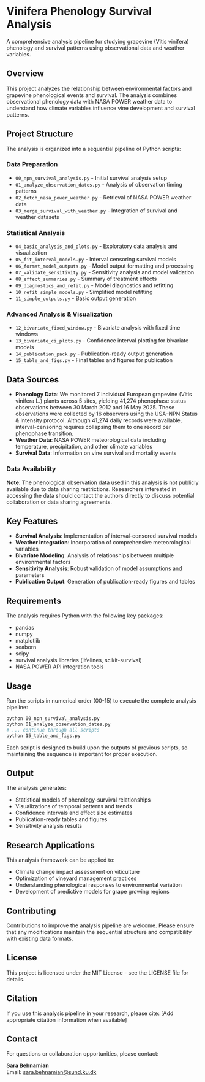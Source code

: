 # Vinifera Phenology Survival Analysis

A comprehensive analysis pipeline for studying grapevine (Vitis vinifera) phenology and survival patterns using observational data and weather variables.

## Overview

This project analyzes the relationship between environmental factors and grapevine phenological events and survival. The analysis combines observational phenology data with NASA POWER weather data to understand how climate variables influence vine development and survival patterns.

## Project Structure

The analysis is organized into a sequential pipeline of Python scripts:

### Data Preparation
- `00_npn_survival_analysis.py` - Initial survival analysis setup
- `01_analyze_observation_dates.py` - Analysis of observation timing patterns
- `02_fetch_nasa_power_weather.py` - Retrieval of NASA POWER weather data
- `03_merge_survival_with_weather.py` - Integration of survival and weather datasets

### Statistical Analysis
- `04_basic_analysis_and_plots.py` - Exploratory data analysis and visualization
- `05_fit_interval_models.py` - Interval censoring survival models
- `06_format_model_outputs.py` - Model output formatting and processing
- `07_validate_sensitivity.py` - Sensitivity analysis and model validation
- `08_effect_summaries.py` - Summary of treatment effects
- `09_diagnostics_and_refit.py` - Model diagnostics and refitting
- `10_refit_simple_models.py` - Simplified model refitting
- `11_simple_outputs.py` - Basic output generation

### Advanced Analysis & Visualization
- `12_bivariate_fixed_window.py` - Bivariate analysis with fixed time windows
- `13_bivariate_ci_plots.py` - Confidence interval plotting for bivariate models
- `14_publication_pack.py` - Publication-ready output generation
- `15_table_and_figs.py` - Final tables and figures for publication

## Data Sources

- **Phenology Data**: We monitored 7 individual European grapevine (Vitis vinifera L.) plants across 5 sites, yielding 41,274 phenophase status observations between 30 March 2012 and 16 May 2025. These observations were collected by 16 observers using the USA–NPN Status & Intensity protocol. Although 41,274 daily records were available, interval-censoring requires collapsing them to one record per phenophase transition.
- **Weather Data**: NASA POWER meteorological data including temperature, precipitation, and other climate variables
- **Survival Data**: Information on vine survival and mortality events

### Data Availability

**Note**: The phenological observation data used in this analysis is not publicly available due to data sharing restrictions. Researchers interested in accessing the data should contact the authors directly to discuss potential collaboration or data sharing agreements.

## Key Features

- **Survival Analysis**: Implementation of interval-censored survival models
- **Weather Integration**: Incorporation of comprehensive meteorological variables
- **Bivariate Modeling**: Analysis of relationships between multiple environmental factors
- **Sensitivity Analysis**: Robust validation of model assumptions and parameters
- **Publication Output**: Generation of publication-ready figures and tables

## Requirements

The analysis requires Python with the following key packages:
- pandas
- numpy
- matplotlib
- seaborn
- scipy
- survival analysis libraries (lifelines, scikit-survival)
- NASA POWER API integration tools

## Usage

Run the scripts in numerical order (00-15) to execute the complete analysis pipeline:

```bash
python 00_npn_survival_analysis.py
python 01_analyze_observation_dates.py
# ... continue through all scripts
python 15_table_and_figs.py
```

Each script is designed to build upon the outputs of previous scripts, so maintaining the sequence is important for proper execution.

## Output

The analysis generates:
- Statistical models of phenology-survival relationships
- Visualizations of temporal patterns and trends
- Confidence intervals and effect size estimates
- Publication-ready tables and figures
- Sensitivity analysis results

## Research Applications

This analysis framework can be applied to:
- Climate change impact assessment on viticulture
- Optimization of vineyard management practices
- Understanding phenological responses to environmental variation
- Development of predictive models for grape growing regions

## Contributing

Contributions to improve the analysis pipeline are welcome. Please ensure that any modifications maintain the sequential structure and compatibility with existing data formats.

## License

This project is licensed under the MIT License - see the LICENSE file for details.

## Citation

If you use this analysis pipeline in your research, please cite:
[Add appropriate citation information when available]

## Contact

For questions or collaboration opportunities, please contact:

**Sara Behnamian**  
Email: sara.behnamian@sund.ku.dk
